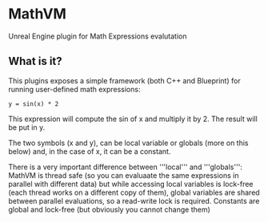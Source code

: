 # MathVM

Unreal Engine plugin for Math Expressions evalutation

## What is it?
This plugins exposes a simple framework (both C++ and Blueprint) for running user-defined math expressions:

```
y = sin(x) * 2
```

This expression will compute the sin of x and multiply it by 2. The result will be put in y.

The two symbols (x and y), can be local variable or globals (more on this below) and, in the case of x, it can be a constant.

There is a very important difference between '''local''' and '''globals''': MathVM is thread safe (so you can evaluaate the same expressions in parallel with different data) but while accessing local variables is lock-free (each
thread works on a different copy of them), global variables are shared between parallel evaluations, so a read-write lock is required. Constants are global and lock-free (but obviously you cannot change them)


